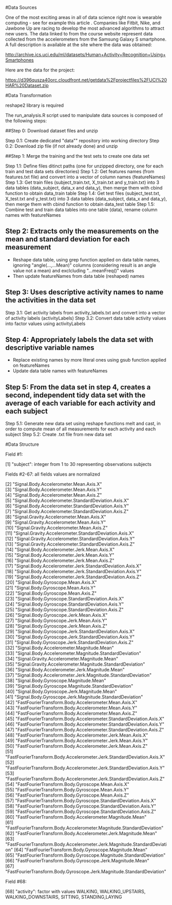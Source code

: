 #Data Sources

One of the most exciting areas in all of data science right now is wearable computing - see for example this article . Companies like Fitbit, Nike, and Jawbone Up are racing to develop the most advanced algorithms to attract new users. The data linked to from the course website represent data collected from the accelerometers from the Samsung Galaxy S smartphone. A full description is available at the site where the data was obtained: 

http://archive.ics.uci.edu/ml/datasets/Human+Activity+Recognition+Using+Smartphones 

Here are the data for the project: 

https://d396qusza40orc.cloudfront.net/getdata%2Fprojectfiles%2FUCI%20HAR%20Dataset.zip

#Data Transformation

reshape2 library is required

The run_analysis.R script used to manipulate data sources is composed of the following steps:

##Step 0: Download dataset files and unzip

Step 0.1: Create dedicated "data"" repository into working directory
Step 0.2: Download zip file (if not already done) and unzip
   
##Step 1: Merge the training and the test sets to create one data set

Step 1.1: Define files ditinct paths (one for unzipped directory, one for each train and test data sets directories)
Step 1.2: Get features names (from features.txt file) and convert into a vector of column names (featureNames)
Step 1.3: Get train files (subject_train.txt, X_train.txt and y_train.txt) into 3 data tables (data_subject, data_x and data_y), then merge them with cbind function to obtain data_train table
Step 1.4: Get test files (subject_test.txt, X_test.txt and y_test.txt) into 3 data tables (data_subject, data_x and data_y), then merge them with cbind function to obtain data_test table
Step 1.5: Combine test and train data tables into one table (data), rename column names with featureNames

## Step 2: Extracts only the measurements on the mean and standard deviation for each measurement
   
- Reshape data table, using grep function applied on data table names,  ignoring "angle(...,...Mean)" columns (considering result is an angle value not a mean) and exclcluding "...meanFreq()" values
- Then update featureNames from data table (reshaped) names

## Step 3: Uses descriptive activity names to name the activities in the data set

Step 3.1: Get activity labels from activity_labels.txt and convert into a vector of activity labels (activityLabels)
Step 3.2: Convert data table activity values into factor values using activityLabels

## Step 4: Appropriately labels the data set with descriptive variable names
   
- Replace existing names by more literal ones using gsub function applied on featureNames
- Update data table names with featureNames
   
## Step 5: From the data set in step 4, creates a second, independent tidy data set with the average of each variable for each activity and each subject
      
Step 5.1: Generate new data set using reshape functions melt and cast, in order to compute mean of all measurements for each activity and each subject
Step 5.2: Create .txt file from new data set

#Data Structure

Field #1:

 [1] "subject": integer from 1 to 30 representing observations subjects

Fields #2-67: all fields values are normalized
                                                                
 [2] "Signal.Body.Accelerometer.Mean.Axis.X"                                   
 [3] "Signal.Body.Accelerometer.Mean.Axis.Y"                                   
 [4] "Signal.Body.Accelerometer.Mean.Axis.Z"                                   
 [5] "Signal.Body.Accelerometer.StandardDeviation.Axis.X"                      
 [6] "Signal.Body.Accelerometer.StandardDeviation.Axis.Y"                      
 [7] "Signal.Body.Accelerometer.StandardDeviation.Axis.Z"                      
 [8] "Signal.Gravity.Accelerometer.Mean.Axis.X"                                
 [9] "Signal.Gravity.Accelerometer.Mean.Axis.Y"                                
[10] "Signal.Gravity.Accelerometer.Mean.Axis.Z"                                
[11] "Signal.Gravity.Accelerometer.StandardDeviation.Axis.X"                   
[12] "Signal.Gravity.Accelerometer.StandardDeviation.Axis.Y"                   
[13] "Signal.Gravity.Accelerometer.StandardDeviation.Axis.Z"                   
[14] "Signal.Body.Accelerometer.Jerk.Mean.Axis.X"                              
[15] "Signal.Body.Accelerometer.Jerk.Mean.Axis.Y"                              
[16] "Signal.Body.Accelerometer.Jerk.Mean.Axis.Z"                              
[17] "Signal.Body.Accelerometer.Jerk.StandardDeviation.Axis.X"                 
[18] "Signal.Body.Accelerometer.Jerk.StandardDeviation.Axis.Y"                 
[19] "Signal.Body.Accelerometer.Jerk.StandardDeviation.Axis.Z"                 
[20] "Signal.Body.Gyroscope.Mean.Axis.X"                                       
[21] "Signal.Body.Gyroscope.Mean.Axis.Y"                                       
[22] "Signal.Body.Gyroscope.Mean.Axis.Z"                                       
[23] "Signal.Body.Gyroscope.StandardDeviation.Axis.X"                          
[24] "Signal.Body.Gyroscope.StandardDeviation.Axis.Y"                          
[25] "Signal.Body.Gyroscope.StandardDeviation.Axis.Z"                          
[26] "Signal.Body.Gyroscope.Jerk.Mean.Axis.X"                                  
[27] "Signal.Body.Gyroscope.Jerk.Mean.Axis.Y"                                  
[28] "Signal.Body.Gyroscope.Jerk.Mean.Axis.Z"                                  
[29] "Signal.Body.Gyroscope.Jerk.StandardDeviation.Axis.X"                     
[30] "Signal.Body.Gyroscope.Jerk.StandardDeviation.Axis.Y"                     
[31] "Signal.Body.Gyroscope.Jerk.StandardDeviation.Axis.Z"                     
[32] "Signal.Body.Accelerometer.Magnitude.Mean"                                
[33] "Signal.Body.Accelerometer.Magnitude.StandardDeviation"                   
[34] "Signal.Gravity.Accelerometer.Magnitude.Mean"                             
[35] "Signal.Gravity.Accelerometer.Magnitude.StandardDeviation"                
[36] "Signal.Body.Accelerometer.Jerk.Magnitude.Mean"                           
[37] "Signal.Body.Accelerometer.Jerk.Magnitude.StandardDeviation"              
[38] "Signal.Body.Gyroscope.Magnitude.Mean"                                    
[39] "Signal.Body.Gyroscope.Magnitude.StandardDeviation"                       
[40] "Signal.Body.Gyroscope.Jerk.Magnitude.Mean"                               
[41] "Signal.Body.Gyroscope.Jerk.Magnitude.StandardDeviation"                  
[42] "FastFourierTransform.Body.Accelerometer.Mean.Axis.X"                     
[43] "FastFourierTransform.Body.Accelerometer.Mean.Axis.Y"                     
[44] "FastFourierTransform.Body.Accelerometer.Mean.Axis.Z"                     
[45] "FastFourierTransform.Body.Accelerometer.StandardDeviation.Axis.X"        
[46] "FastFourierTransform.Body.Accelerometer.StandardDeviation.Axis.Y"        
[47] "FastFourierTransform.Body.Accelerometer.StandardDeviation.Axis.Z"        
[48] "FastFourierTransform.Body.Accelerometer.Jerk.Mean.Axis.X"                
[49] "FastFourierTransform.Body.Accelerometer.Jerk.Mean.Axis.Y"                
[50] "FastFourierTransform.Body.Accelerometer.Jerk.Mean.Axis.Z"                
[51] "FastFourierTransform.Body.Accelerometer.Jerk.StandardDeviation.Axis.X"   
[52] "FastFourierTransform.Body.Accelerometer.Jerk.StandardDeviation.Axis.Y"   
[53] "FastFourierTransform.Body.Accelerometer.Jerk.StandardDeviation.Axis.Z"   
[54] "FastFourierTransform.Body.Gyroscope.Mean.Axis.X"                         
[55] "FastFourierTransform.Body.Gyroscope.Mean.Axis.Y"                         
[56] "FastFourierTransform.Body.Gyroscope.Mean.Axis.Z"                         
[57] "FastFourierTransform.Body.Gyroscope.StandardDeviation.Axis.X"            
[58] "FastFourierTransform.Body.Gyroscope.StandardDeviation.Axis.Y"            
[59] "FastFourierTransform.Body.Gyroscope.StandardDeviation.Axis.Z"            
[60] "FastFourierTransform.Body.Accelerometer.Magnitude.Mean"                  
[61] "FastFourierTransform.Body.Accelerometer.Magnitude.StandardDeviation"     
[62] "FastFourierTransform.Body.Accelerometer.Jerk.Magnitude.Mean"             
[63] "FastFourierTransform.Body.Accelerometer.Jerk.Magnitude.StandardDeviation"
[64] "FastFourierTransform.Body.Gyroscope.Magnitude.Mean"                      
[65] "FastFourierTransform.Body.Gyroscope.Magnitude.StandardDeviation"         
[66] "FastFourierTransform.Body.Gyroscope.Jerk.Magnitude.Mean"                 
[67] "FastFourierTransform.Body.Gyroscope.Jerk.Magnitude.StandardDeviation"    

Field #68:

[68] "activity": factor with values  WALKING, WALKING_UPSTAIRS, WALKING_DOWNSTAIRS, SITTING, STANDING,LAYING
